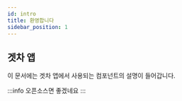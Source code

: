 ```yaml
---
id: intro
title: 환영합니다
sidebar_position: 1
---
```


## 겟차 앱

이 문서에는 겟차 앱에서 사용되는 컴포넌트의 설명이 들어갑니다.

:::info
오픈소스면 좋겠네요
:::
